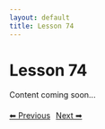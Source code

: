 ```yaml
---
layout: default
title: Lesson 74
---
```


# Lesson 74

Content coming soon...

<div style="margin-top: 20px;">
<a href="/docs/Intermediate/Lessons/lesson_73.md" style="margin-right: 10px;">⬅ Previous</a><a href="/docs/Intermediate/Lessons/lesson_75.md">Next ➡</a>
</div>
